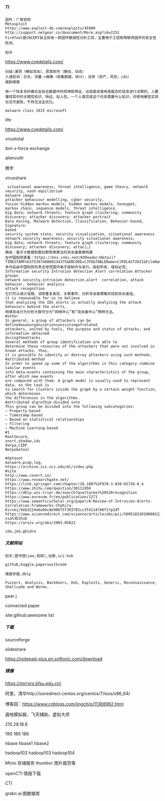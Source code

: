 ##### TI

```
固件：厂商官网
Metasploit
https://www.exploit-db.com/exploits/45909
http://support.netgear.cn/doucument/More.asp?id=2251
FirmTool是CNCERT自主研发一款固件脆弱性分析工具，主要用于工控和物联网固件的安全性检测，
```



```
知乎
```



https://www.cvedetails.com/

```
扫描:漏洞（模拟攻击），恶意软件（静态，动态）
入侵检测：日志，流量->画像（收集数据，统计），态势（资产，风险，ids）
威胁情报
```



```
用一个较复杂的模式去拟合数据中的规律和特征，也就是说使用其蕴含的信息进行决策的。人要懂得其中的关键性知识，特征，拟人性。一个人类完成这个任务需要什么知识，你使用模型实现也无可避免，不然无法去优化。
```

```
malware class 2015 microsoft 
```

life

https://www.cvedetails.com/

virustotal

ibm x-force exchange

alienvultr

微步

virusshare

```
 situational awareness, threat intelligence, game theory, network security, nash equilibrium
malware image
attacker behaviour modelling, cyber security,
fusion hidden markov models, hidden markov models, honeypot,
markov chain, sequence models, threat intelligence.
big data; network threats; feature graph clustering; community discovery; attacker discovery; attacker portrait
Data mining, Malware detection, Classification, Behavior-based, Signature-
based
security system state, security visualization, situational awareness
network security awareness; security situational awareness;
big data; network threats; feature graph clustering; community discovery; attacker discovery; attac[…]
摘自：基于大数据和图社群聚类算法的攻击者画像构建
在中国知网查看：https://kns.cnki.net/KXReader/Detail?TIMESTAMP=637536740860234375&DBCODE=CJFD&TABLEName=CJFDLAST2021&FileName=JSYJ202101047&RESULT=1&SIGN=2FttJ5GgbSj9fGmOZBurQZDRi3k%3d
本作品由中国知网负责全球范围内电子版制作与发行。版权所有，侵权必究。
Information security Intrusion detection Alert correlation Attacker groups
network security,intrusion detection,alert  correlation, attack behavior, behavior analysis
attack recognition
它们可以减少误报、消除重复条目、关联事件、分析攻击者策略并找到攻击者组。
it is reasonable for us to believe
that analyzing the IDS alerts is actually analyzing the attack
behaviors behind the alerts.
网络攻击行为分析大致可分为“网络中心”和“攻击者中心”两种方法。
#other
In general, a group of attackers can be definedasanorganizationconsistingofrelated
attackers, united by tools, the purpose and status of attacks, and information obtained
duringtheattacks.
Several methods of group identification are able to
determine those resources of the attackers that were not involved in known attacks, thus,
it is possible to identify or destroy attackers using such methods.
#attributed method
In order to speed up some of the algorithms in this category combine similar events
into meta-events containing the main characteristics of the group, after which new events
are compared with them. A graph model is usually used to represent data, so the task is
to search for clusters inside the graph by a certain weight function, which determines
the differences in the algorithms.
#attributed algrothim divided into 
This group can be divided into the following subcategories:
– Property-based
– Timestamp-based
– Based on statistical relationships
– Filtering
– Machine Learning-based
#1
RealSecure,
snort,shadow,ids
darpa,CIDF
Netpoketool
```

```
#dataset
malware,pcap,log,
https://archive.ics.uci.edu/ml/index.php
#site
http://www.covert.io/
https://www.researchgate.net/
https://link.springer.com/chapter/10.1007%2F978-3-030-65726-0_4
https://www.zhihu.com/question/30111950
https://dblp.uni-trier.de/search?q=attacker%20%20recognition
https://www.eurecom.fr/en/publication/1271
https://www.semanticscholar.org/paper/A-Review-of-Intrusion-Alerts-Correlation-Frameworks-Chahira-Kiruki/9eb3224e6a94c8e906f5f393702cc3f4114746f1?p2df
https://www.sciencedirect.com/science/article/abs/pii/S0951832010000232?via%3Dihub
https://arxiv.org/abs/2003.05822
```

```
ida,jeb,ghidra
```



##### 文献网站

```
知乎,图书馆(iee,知网),谷歌,sci-hub
```

```
github,kaggle,paperswithcode
```

```
情报学报,dblp
```

```
Fuzzers, Analysis, Backdoors, DoS, Exploits, Generic, Reconnaissance, Shellcode and Worms.
```



peer j

connected paper



site:github:awesome list





##### 下载

sourceforge

slideshare

https://notepad-plus.en.softonic.com/download

##### 镜像

https://mirrors.bfsu.edu.cn/

阿里，清华http://isoredirect.centos.org/centos/7/isos/x86_64/

博客园：https://www.cnblogs.com/jingch/p/11368982.html

遁地模拟器，飞天辅助，虚拟大师

210.28.18.6

190   				189				188

hbase  			hbase1  	  hbase2

hadoop102    hadoop103  hadoop104

Minio 存储服务 thumbor 图片裁剪等

openCTI 情报下载

CTI 

grakn ai:图数据库